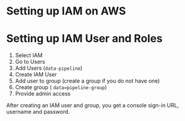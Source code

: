 # Setting up IAM on AWS

# Setting up IAM User and Roles

1. Select IAM
2. Go to Users
3. Add Users (`data-pipeline`)
4. Create IAM User
5. Add user to group (create a group if you do not have one)
6. Create group ( `data=pipeline-group`)
7. Provide admin access

After creating an IAM user and group, you get a console sign-in URL, username and password.